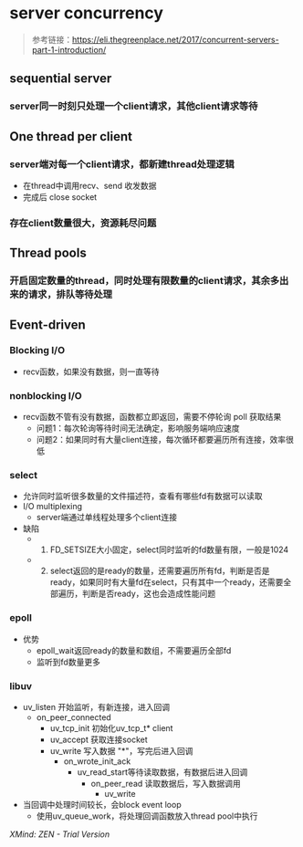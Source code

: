 # server concurrency

> 参考链接：https://eli.thegreenplace.net/2017/concurrent-servers-part-1-introduction/

## sequential server

### server同一时刻只处理一个client请求，其他client请求等待

## One thread per client

### server端对每一个client请求，都新建thread处理逻辑

* 在thread中调用recv、send 收发数据
* 完成后 close socket

### 存在client数量很大，资源耗尽问题

## Thread pools

### 开启固定数量的thread，同时处理有限数量的client请求，其余多出来的请求，排队等待处理

## Event-driven

### Blocking I/O

* recv函数，如果没有数据，则一直等待

### nonblocking I/O

* recv函数不管有没有数据，函数都立即返回，需要不停轮询 poll 获取结果
  * 问题1：每次轮询等待时间无法确定，影响服务端响应速度
  * 问题2：如果同时有大量client连接，每次循环都要遍历所有连接，效率很低

### select

* 允许同时监听很多数量的文件描述符，查看有哪些fd有数据可以读取
* I/O multiplexing
  * server端通过单线程处理多个client连接
* 缺陷
  * 1. FD_SETSIZE大小固定，select同时监听的fd数量有限，一般是1024 
  * 2. select返回的是ready的数量，还需要遍历所有fd，判断是否是ready，如果同时有大量fd在select，只有其中一个ready，还需要全部遍历，判断是否ready，这也会造成性能问题

### epoll

* 优势
  * epoll_wait返回ready的数量和数组，不需要遍历全部fd
  * 监听到fd数量更多

### libuv

* uv_listen 开始监听，有新连接，进入回调
  * on_peer_connected
    * uv_tcp_init 初始化uv_tcp_t* client
    * uv_accept 获取连接socket
    * uv_write 写入数据 "*"，写完后进入回调
      * on_wrote_init_ack
        * uv_read_start等待读取数据，有数据后进入回调
          * on_peer_read 读取数据后，写入数据调用
            * uv_write
* 当回调中处理时间较长，会block event loop
  * 使用uv_queue_work，将处理回调函数放入thread pool中执行

*XMind: ZEN - Trial Version*
